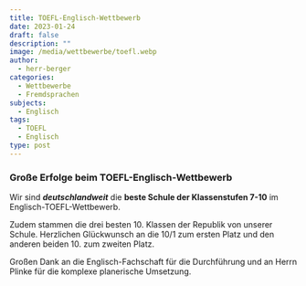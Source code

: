 ```yaml
---
title: TOEFL-Englisch-Wettbewerb
date: 2023-01-24
draft: false
description: ""
image: /media/wettbewerbe/toefl.webp
author:
  - herr-berger
categories:
  - Wettbewerbe
  - Fremdsprachen
subjects:
  - Englisch
tags:
  - TOEFL
  - Englisch
type: post
---
```

### Große Erfolge beim TOEFL-Englisch-Wettbewerb

Wir sind ***deutschlandweit*** die **beste Schule der Klassenstufen 7-10** im Englisch-TOEFL-Wettbewerb.

Zudem stammen die drei besten 10. Klassen der Republik von unserer Schule. Herzlichen Glückwunsch an die 10/1 zum ersten Platz und den anderen beiden 10. zum zweiten Platz.

Großen Dank an die Englisch-Fachschaft für die Durchführung und an Herrn Plinke für die komplexe planerische Umsetzung.
